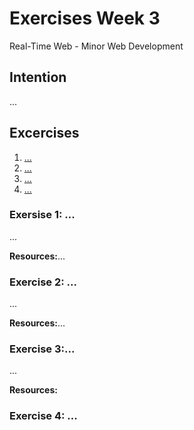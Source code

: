 # Exercises Week 3
Real-Time Web - Minor Web Development 

## Intention

...

## Excercises
1. [...][exercise1]
2. [...][exercise2]
3. [...][exercise3]
4. [...][exercise4]

### Exersise 1: ...

...

**Resources:**...


### Exercise 2: ...

...

**Resources:**...

### Exercise 3:...

...

**Resources:** 

### Exercise 4: ...


[exercise1]:https://github.com/cmda-minor-web/real-time-web-1819/blob/master/week-2.md#exersise-1-pick-a-real-time-source
[exercise2]:https://github.com/cmda-minor-web/real-time-web-1819/blob/master/week-2.md#exercise-2-reflect-data
[exercise3]:https://github.com/cmda-minor-web/real-time-web-1819/blob/master/week-2.md#exercise-3-hook-up-database
[exercise4]:https://github.com/cmda-minor-web/real-time-web-1819/blob/master/week-2.md#exercise-4-test-your-app
[slack]:https://api.slack.com/rtm
[github]:https://developer.github.com/v3/
[twitter]:https://developer.twitter.com/en/docs
[npm]:https://github.com/npm/registry-follower-tutorial
[socket.io]:https://socket.io/
[d3]:https://d3js.org/
[levelup]:https://github.com/level/levelup
[mongo]:https://www.npmjs.com/package/mongodb
[redis]:https://github.com/NodeRedis/node_redis
[postgres]:https://github.com/brianc/node-postgres
[array]:https://developer.mozilla.org/en-US/docs/Web/JavaScript/Reference/Global_Objects/Array
[string]:https://developer.mozilla.org/en-US/docs/Web/JavaScript/Reference/Global_Objects/String/replace
[object]:https://developer.mozilla.org/en-US/docs/Web/JavaScript/Reference/Global_Objects/Object

